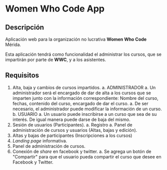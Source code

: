 # Women Who Code App

## Descripción
Aplicación web para la organización no lucrativa **Women Who Code** Mérida.

Esta aplicación tendrá como funcionalidad el administrar los cursos,
que se impartirán por parte de **WWC**, y a los asistentes.

## Requisitos
1. Alta, baja y cambios de cursos impartidos.
  a. ADMINISTRADOR
      a. Un administrador será el encargado de dar de alta a los cursos que
      se imparten junto con la información correspondiente: Nombre del curso,
      fechas, contenido del curso, encargado de dar el curso.
      a. De ser necesario, el administrador puede modificar la información
      de un curso.
  b. USUARIO
      a. Un usuario puede inscribirse a un curso que sea de su interés.
      De igual manera puede darse de baja del mismo.
1. Sesión de usuarios (Participantes).
  a. Registro
  a. Panel de administración de cursos y usuarios (Altas, bajas y edición).
1. Altas y bajas de participantes (Inscripciones a los cursos)
1. *Landing page* informativa.
1. Panel de administración de cursos.
1. Conexión de *share* en facebook y twitter.
  a. Se agrega un botón de "Compartir" para que el usuario pueda compartir el
  curso que desee en Facebook y Twitter.
